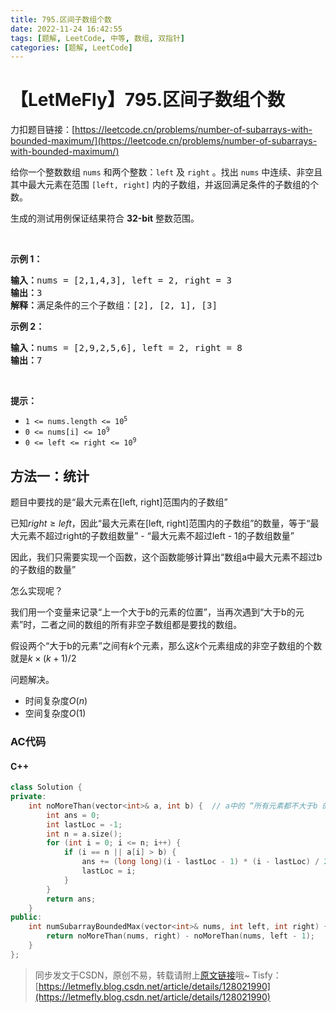 ```yaml
---
title: 795.区间子数组个数
date: 2022-11-24 16:42:55
tags: [题解, LeetCode, 中等, 数组, 双指针]
categories: [题解, LeetCode]
---
```


# 【LetMeFly】795.区间子数组个数

力扣题目链接：[https://leetcode.cn/problems/number-of-subarrays-with-bounded-maximum/](https://leetcode.cn/problems/number-of-subarrays-with-bounded-maximum/)

<p>给你一个整数数组 <code>nums</code> 和两个整数：<code>left</code> 及 <code>right</code> 。找出 <code>nums</code> 中连续、非空且其中最大元素在范围&nbsp;<code>[left, right]</code> 内的子数组，并返回满足条件的子数组的个数。</p>

<p>生成的测试用例保证结果符合 <strong>32-bit</strong> 整数范围。</p>

<p>&nbsp;</p>

<p><strong>示例 1：</strong></p>

<pre>
<strong>输入：</strong>nums = [2,1,4,3], left = 2, right = 3
<strong>输出：</strong>3
<strong>解释：</strong>满足条件的三个子数组：[2], [2, 1], [3]
</pre>

<p><strong>示例 2：</strong></p>

<pre>
<strong>输入：</strong>nums = [2,9,2,5,6], left = 2, right = 8
<strong>输出：</strong>7
</pre>

<p>&nbsp;</p>

<p><strong>提示：</strong></p>

<ul>
	<li><code>1 &lt;= nums.length &lt;= 10<sup>5</sup></code></li>
	<li><code>0 &lt;= nums[i] &lt;= 10<sup>9</sup></code></li>
	<li><code>0 &lt;= left &lt;= right &lt;= 10<sup>9</sup></code></li>
</ul>


    
## 方法一：统计

题目中要找的是“最大元素在[left, right]范围内的子数组”

已知$right \geq left$，因此“最大元素在[left, right]范围内的子数组”的数量，等于“最大元素不超过right的子数组数量” - “最大元素不超过left - 1的子数组数量”

因此，我们只需要实现一个函数，这个函数能够计算出“数组a中最大元素不超过b的子数组的数量”

怎么实现呢？

我们用一个变量来记录“上一个大于b的元素的位置”，当再次遇到“大于b的元素”时，二者之间的数组的所有非空子数组都是要找的数组。

假设两个“大于b的元素”之间有$k$个元素，那么这$k$个元素组成的非空子数组的个数就是$k \times (k + 1) / 2$

问题解决。

+ 时间复杂度$O(n)$
+ 空间复杂度$O(1)$

### AC代码

#### C++

```cpp
class Solution {
private:
    int noMoreThan(vector<int>& a, int b) {  // a中的 “所有元素都不大于b 的子数组的个数”
        int ans = 0;
        int lastLoc = -1;
        int n = a.size();
        for (int i = 0; i <= n; i++) {
            if (i == n || a[i] > b) {
                ans += (long long)(i - lastLoc - 1) * (i - lastLoc) / 2;
                lastLoc = i;
            }
        }
        return ans;
    }
public:
    int numSubarrayBoundedMax(vector<int>& nums, int left, int right) {
        return noMoreThan(nums, right) - noMoreThan(nums, left - 1);
    }
};
```

> 同步发文于CSDN，原创不易，转载请附上[原文链接](https://blog.letmefly.xyz/2022/11/24/LeetCode%200795.%E5%8C%BA%E9%97%B4%E5%AD%90%E6%95%B0%E7%BB%84%E4%B8%AA%E6%95%B0/)哦~
> Tisfy：[https://letmefly.blog.csdn.net/article/details/128021990](https://letmefly.blog.csdn.net/article/details/128021990)
